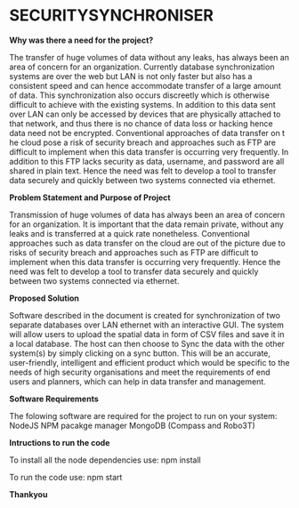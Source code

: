 # SECURITYSYNCHRONISER

**Why was there a need for the project?**


The transfer of huge volumes of data without any leaks, has always been an area of concern for an organization. Currently database synchronization systems
are over the web but LAN is not only faster but also has a consistent speed and can hence accommodate transfer of a large amount of data. This synchronization also 
occurs discreetly which is otherwise difficult to achieve with the existing systems. In addition to this data sent over LAN can only be accessed by devices that are 
physically attached to that network, and thus there is no chance of data loss or hacking hence data need not be encrypted. Conventional approaches of data transfer on t
he cloud pose a risk of security breach and approaches such as FTP are difficult to implement when this data transfer is occurring very frequently. In addition to this 
FTP lacks security as data, username, and password are all shared in plain text. Hence the need was felt to develop a tool to transfer data securely and quickly between 
two systems connected via ethernet. 

**Problem Statement and Purpose of Project**


Transmission of huge volumes of data has always been an area of concern for an organization. It is important that the data remain private, without any leaks
and is transferred at a quick rate nonetheless. Conventional approaches such as data transfer on the cloud are out of the picture due to risks of security breach and 
approaches such as FTP are difficult to implement when this data transfer is occurring very frequently. Hence the need was felt to develop a tool to transfer data 
securely and quickly between two systems connected via ethernet.


**Proposed Solution**


Software described in the document is created for synchronization of two separate databases over LAN ethernet with an interactive GUI. The system will allow users to
upload the spatial data in form of CSV files and save it in a local database. The host can then choose to Sync the data with the other system(s) by simply clicking on
a sync button. This will be an accurate, user-friendly, intelligent and efficient product which would be specific to the needs of high security organisations and meet the requirements of end users and planners, which can help in data transfer and management.

**Software Requirements**

The folowing software are required for the project to run on your system:
NodeJS
NPM pacakge manager
MongoDB (Compass and Robo3T)

**Intructions to run the code**

To install all the node dependencies use:
npm install

To run the code use:
npm start


**Thankyou**
